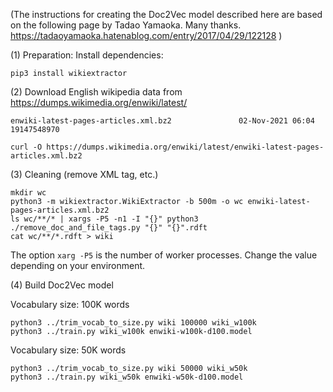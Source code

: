 (The instructions for creating the Doc2Vec model described here are based on the following page by Tadao Yamaoka. Many thanks. https://tadaoyamaoka.hatenablog.com/entry/2017/04/29/122128 )

(1) Preparation: Install dependencies:

```
pip3 install wikiextractor
```

(2) Download English wikipedia data from https://dumps.wikimedia.org/enwiki/latest/

```
enwiki-latest-pages-articles.xml.bz2               02-Nov-2021 06:04         19147548970
```

```
curl -O https://dumps.wikimedia.org/enwiki/latest/enwiki-latest-pages-articles.xml.bz2
```

(3) Cleaning (remove XML tag, etc.)

```
mkdir wc
python3 -m wikiextractor.WikiExtractor -b 500m -o wc enwiki-latest-pages-articles.xml.bz2
ls wc/**/* | xargs -P5 -n1 -I "{}" python3 ./remove_doc_and_file_tags.py "{}" "{}".rdft
cat wc/**/*.rdft > wiki
```

The option `xarg -P5` is the number of worker processes. Change the value depending on your environment.

(4) Build Doc2Vec model

Vocabulary size: 100K words

```
python3 ../trim_vocab_to_size.py wiki 100000 wiki_w100k
python3 ../train.py wiki_w100k enwiki-w100k-d100.model
```

Vocabulary size: 50K words

```
python3 ../trim_vocab_to_size.py wiki 50000 wiki_w50k
python3 ../train.py wiki_w50k enwiki-w50k-d100.model
```
